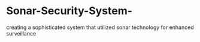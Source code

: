 # Sonar-Security-System-
creating a sophisticated system that utilized sonar technology for enhanced surveillance
